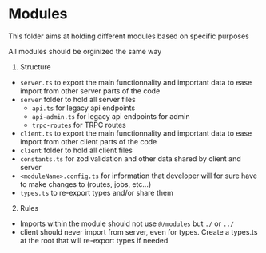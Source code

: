 # Modules

This folder aims at holding different modules based on specific purposes

All modules should be orginized the same way

1. Structure

- `server.ts` to export the main functionnality and important data to ease import from other server parts of the code
- `server` folder to hold all server files
  - `api.ts` for legacy api endpoints
  - `api-admin.ts` for legacy api endpoints for admin
  - `trpc-routes` for TRPC routes
- `client.ts` to export the main functionnality and important data to ease import from other client parts of the code
- `client` folder to hold all client files
- `constants.ts` for zod validation and other data shared by client and server
- `<moduleName>.config.ts` for information that developer will for sure have to make changes to (routes, jobs, etc...)
- `types.ts` to re-export types and/or share them

2. Rules

- Imports within the module should not use `@/modules` but `./` or `../`
- client should never import from server, even for types. Create a types.ts at the root that will re-export types if needed
